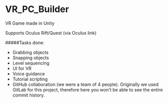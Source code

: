 # VR_PC_Builder

VR Game made in Unity

Supports Oculus Rift/Quest (via Oculus link)

#####Tasks done:
- Grabbing objects
- Snapping objects
- Level sequencing
- UI for VR
- Voice guidance
- Tutorial scripting
- GitHub collaboration (we were a team of 4 people). Originally we used GitLab for this project, therefore here you won't be able to see the entire commit history.
